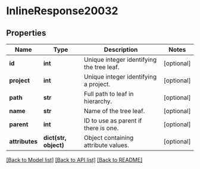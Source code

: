 # InlineResponse20032

## Properties
Name | Type | Description | Notes
------------ | ------------- | ------------- | -------------
**id** | **int** | Unique integer identifying the tree leaf. | [optional] 
**project** | **int** | Unique integer identifying a project. | [optional] 
**path** | **str** | Full path to leaf in hierarchy. | [optional] 
**name** | **str** | Name of the tree leaf. | [optional] 
**parent** | **int** | ID to use as parent if there is one. | [optional] 
**attributes** | **dict(str, object)** | Object containing attribute values. | [optional] 

[[Back to Model list]](../README.md#documentation-for-models) [[Back to API list]](../README.md#documentation-for-api-endpoints) [[Back to README]](../README.md)

